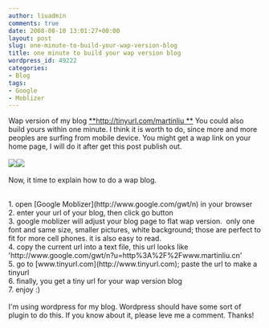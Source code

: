 ```yaml
---
author: liuadmin
comments: true
date: 2008-08-10 13:01:27+00:00
layout: post
slug: one-minute-to-build-your-wap-version-blog
title: one minute to build your wap version blog
wordpress_id: 49222
categories:
- Blog
tags:
- Google
- Moblizer
---
```


Wap version of my blog [**http://tinyurl.com/martinliu **](http://tinyurl.com/martinliu) You could also build yours within one minute. I think it is worth to do, since more and more peoples are surfing from mobile device. You might get a wap link on your home page, I will do it after get this post publish out.<br /><br />![](http://www.yunnanshouji.com/Shop/UploadPhotos/200804/940699_cxl070110apple_iphone_03.jpg)![](http://www.phonesreview.co.uk/wp-content/phoneimages/2007/08/blackberry-8820_02.jpg)<br /><br />Now, it time to explain how to do a wap blog.<br />

<br />	
  1. open [Google Moblizer](http://www.google.com/gwt/n) in your browser
<br />	
  2. enter your url of your blog, then click go button
<br />	
  3. google moblizer will adjust your blog page to flat wap version.  only one font and same size, smaller pictures, white background; those are perfect to fit for more cell phones. it is also easy to read.
<br />	
  4. copy the current url into a text file, this url looks like 'http://www.google.com/gwt/n?u=http%3A%2F%2Fwww.martinliu.cn'
<br />	
  5. go to [www.tinyurl.com](http://www.tinyurl.com); paste the url to make a tinyurl
<br />	
  6. finally, you get a tiny url for your wap version blog
<br />	
  7. enjoy :)
<br /><br />I'm using wordpress for my blog. Wordpress should have some sort of plugin to do this. If you know about it, please leve me a comment. Thanks!
